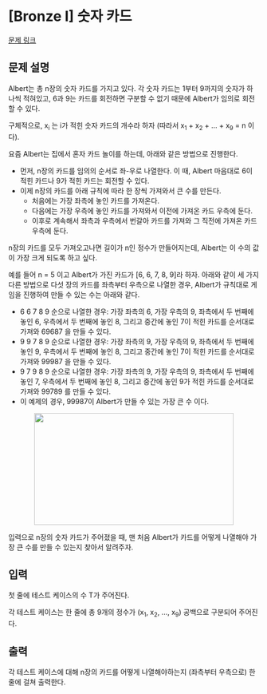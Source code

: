 # [Bronze I] 숫자 카드

[문제 링크](https://www.acmicpc.net/problem/21394) 

## 문제 설명

<p>Albert는 총 n장의 숫자 카드를 가지고 있다. 각 숫자 카드는 1부터 9까지의 숫자가 하나씩 적혀있고, 6과 9는 카드를 회전하면 구분할 수 없기 때문에 Albert가 임의로 회전할 수 있다.</p>

<p>구체적으로, x<sub>i</sub> 는 i가 적힌 숫자 카드의 개수라 하자 (따라서 x<sub>1</sub> + x<sub>2</sub> + ... + x<sub>9</sub> = n 이다).</p>

<p>요즘 Albert는 집에서 혼자 카드 놀이를 하는데, 아래와 같은 방법으로 진행한다.</p>

<ul>
	<li>먼저, n장의 카드를 임의의 순서로 좌-우로 나열한다. 이 때, Albert 마음대로 6이 적힌 카드나 9가 적힌 카드는 회전할 수 있다.</li>
	<li>이제 n장의 카드를 아래 규칙에 따라 한 장씩 가져와서 큰 수를 만든다.
	<ul>
		<li>처음에는 가장 좌측에 놓인 카드를 가져온다.</li>
		<li>다음에는 가장 우측에 놓인 카드를 가져와서 이전에 가져온 카드 우측에 둔다.</li>
		<li>이후로 계속해서 좌측과 우측에서 번갈아 카드를 가져와 그 직전에 가져온 카드 우측에 둔다.</li>
	</ul>
	</li>
</ul>

<p>n장의 카드를 모두 가져오고나면 길이가 n인 정수가 만들어지는데, Albert는 이 수의 값이 가장 크게 되도록 하고 싶다.</p>

<p>예를 들어 n = 5 이고 Albert가 가진 카드가 [6, 6, 7, 8, 9]라 하자. 아래와 같이 세 가지 다른 방법으로 다섯 장의 카드를 좌측부터 우측으로 나열한 경우, Albert가 규칙대로 게임을 진행하여 만들 수 있는 수는 아래와 같다.</p>

<ul>
	<li>6 6 7 8 9 순으로 나열한 경우: 가장 좌측의 6, 가장 우측의 9, 좌측에서 두 번째에 놓인 6, 우측에서 두 번째에 놓인 8, 그리고 중간에 놓인 7이 적힌 카드를 순서대로 가져와 69687 을 만들 수 있다.</li>
	<li>9 9 7 8 9 순으로 나열한 경우: 가장 좌측의 9, 가장 우측의 9, 좌측에서 두 번째에 놓인 9, 우측에서 두 번째에 놓인 8, 그리고 중간에 놓인 7이 적힌 카드를 순서대로 가져와 99987 을 만들 수 있다.</li>
	<li>9 7 9 8 9 순으로 나열한 경우: 가장 좌측의 9, 가장 우측의 9, 좌측에서 두 번째에 놓인 7, 우측에서 두 번째에 놓인 8, 그리고 중간에 놓인 9가 적힌 카드를 순서대로 가져와 99789 를 만들 수 있다.</li>
	<li>이 예제의 경우, 99987이 Albert가 만들 수 있는 가장 큰 수 이다.</li>
</ul>

<p style="text-align: center;"><img alt="" src="https://upload.acmicpc.net/aa6157b9-0c65-4ba5-9f53-4bc639f4cc17/-/preview/" style="height: 224px; width: 400px;"></p>

<p>입력으로 n장의 숫자 카드가 주어졌을 때, 맨 처음 Albert가 카드를 어떻게 나열해야 가장 큰 수를 만들 수 있는지 찾아서 알려주자.</p>

## 입력 

 <p>첫 줄에 테스트 케이스의 수 T가 주어진다.</p>

<p>각 테스트 케이스는 한 줄에 총 9개의 정수가 (x<sub>1</sub>, x<sub>2</sub>, ..., x<sub>9</sub>) 공백으로 구분되어 주어진다.</p>

## 출력 

 <p>각 테스트 케이스에 대해 n장의 카드를 어떻게 나열해야하는지 (좌측부터 우측으로) 한 줄에 걸쳐 출력한다.</p>


